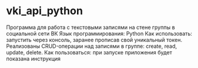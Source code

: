 # vki_api_python
Программа для работа с текстовыми записями на стене группы в социальной сети ВК
Язык программирования: Python
Как использовать: запустить через консоль, заранее прописав свой уникальный токен.
Реализованы CRUD-операции над записями в группе: create, read, update, delete.
Как пользоваться: при запуске приложения будет показана инструкция
